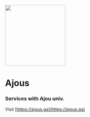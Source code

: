 [<img src="https://ajous-10.s3.ap-northeast-2.amazonaws.com/public/ajous.svg" width="196"/>](https://ajous-10.s3.ap-northeast-2.amazonaws.com/public/ajous2.svg)

# Ajous

### Services with Ajou univ.

Visit [https://ajous.ga](https://ajous.ga)
